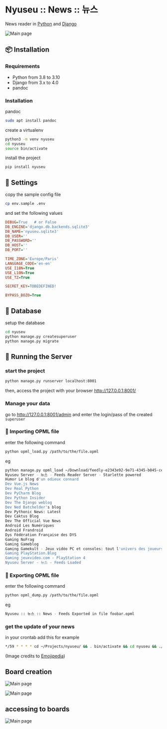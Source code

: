 # Nyuseu :: News :: 뉴스

News reader in [Python](https://www.python.org) and [Django](https://www.djangoproject.com/)


![Main page](https://framagit.org/annyong/nyuseu/-/raw/master/nyuseu/doc/screenshot.png)

## :package: Installation

### Requirements 

* Python from 3.8 to 3.10
* Django from 3.x to 4.0
* pandoc

### Installation

pandoc

```bash
sudo apt install pandoc
```

create a virtualenv

```bash
python3 -m venv nyuseu
cd nyuseu
source bin/activate
```

install the project

```bash
pip install nyuseu
```


##  :wrench: Settings

copy the sample config file

```bash
cp env.sample .env
```

and set the following values

```ini
DEBUG=True   # or False
DB_ENGINE='django.db.backends.sqlite3'
DB_NAME='nyuseu.sqlite3'
DB_USER=''
DB_PASSWORD=''
DB_HOST=''
DB_PORT=''

TIME_ZONE='Europe/Paris'
LANGUAGE_CODE='en-en'
USE_I18N=True
USE_L10N=True
USE_TZ=True

SECRET_KEY=TOBEDEFINED!

BYPASS_BOZO=True
```

## :dvd: Database

setup the database

```bash
cd nyuseu
python manage.py createsuperuser
python manage.py migrate
```

## :mega: Running the Server
### start the project

```bash
python manage.py runserver localhost:8001
```

then, access the project with your browser http://127.0.0.1:8001/

### Manage your data 

go to http://127.0.0.1:8001/admin and enter the login/pass of the created `superuser`

### :eyes: Importing OPML file

enter the following command

```bash
python opml_load.py /path/to/the/file.opml
```

eg

```bash
python manage.py opml_load ~/Download/feedly-e2343e92-9e71-4345-b045-cef7e1736cd2-2020-05-14.opml 
Nyuseu Server - 뉴스 - Feeds Reader Server - Starlette powered
Humor Le blog d'un odieux connard
Dev Vue.js News
Dev Real Python
Dev PyCharm Blog
Dev Python Insider
Dev The Django weblog
Dev Ned Batchelder's blog
Dev Pythonic News: Latest
Dev Caktus Blog
Dev The Official Vue News
Android Les Numériques
Android Frandroid
Dys Fédération Française des DYS
Gaming NoFrag
Gaming Gameblog
Gaming Gamekult - Jeux vidéo PC et consoles: tout l'univers des joueurs
Gaming PlayStation.Blog
Gaming jeuxvideo.com - PlayStation 4
Nyuseu Server - 뉴스 - Feeds Loaded
```

### :eyes: Exporting OPML file

enter the following command

```bash
python opml_dump.py /path/to/the/file.opml
```

eg

```bash
Nyuseu :: 뉴스 :: News - Feeds Exported in file foobar.opml
```

### get the update of your news 

in your crontab add this for example

```bash
*/59 * * * * cd ~/Projects/nyuseu/ && . bin/activate && cd nyuseu && ./manage.py nyuseu_update
``` 

(Image credits to [Emojipedia](https://emojipedia.org/))

## Board creation

![Main page](https://framagit.org/annyong/nyuseu/-/raw/master/nyuseu/doc/create_1.png)

![Main page](https://framagit.org/annyong/nyuseu/-/raw/master/nyuseu/doc/create_2.png)

## accessing to boards

![Main page](https://framagit.org/annyong/nyuseu/-/raw/master/nyuseu/doc/my_boards.png)
